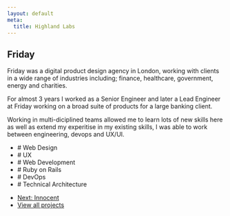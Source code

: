 ```yaml
---
layout: default
meta:
  title: Highland Labs
---
```

<style type="text/css"> :root{  --fg-color: #212121;  --bg-color: #fff; } </style>
<article class="post">
  <div class="container">
    <h1 class="title">Friday</h1>
  </div>

  <div class="container">
    <div class="row">
      <section class="post__content col col--content">
        <p>Friday was a digital product design agency in London, working with clients in a wide range of industries including; finance, healthcare, government, energy and charities.</p>
        <p>For almost 3 years I worked as a Senior Engineer and later a Lead Engineer at Friday working on a broad suite of products for a large banking client.</p>
        <p>Working in multi-diciplined teams allowed me to learn lots of new skills here as well as extend my experitise in my existing skills, I was able to work between engineering, devops and UX/UI.</p>
      </section>
      <aside class="post__meta col col--meta">
        <ul>
          <li class="faded"># Web Design</li>
          <li class="faded"># UX</li>
          <li class="faded"># Web Development</li>
          <li class="faded"># Ruby on Rails</li>
          <li class="faded"># DevOps</li>
          <li class="faded"># Technical Architecture</li>
        </ul>
      </aside>
    </div>
  </div>
</article>
<div class="container">
  <nav class="post-nav module">
    <ul class="row">
      <li><a id="next" href="/consulting/innocent/" class="sc faded">Next: Innocent</a></li>
      <li><a href="/consulting/" class="sc faded">View all projects</a></li>
    </ul>
  </nav>
</div>
